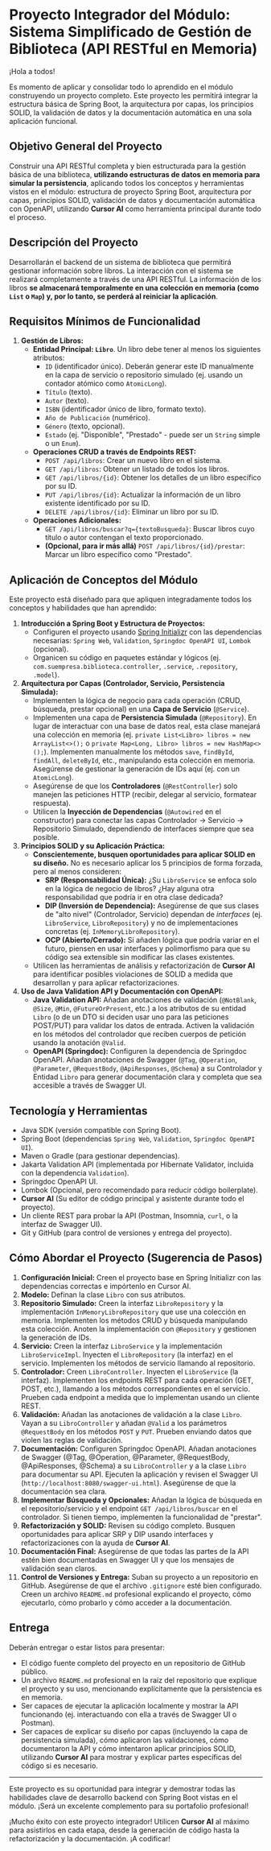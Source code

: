 # Proyecto Integrador del Módulo: Sistema Simplificado de Gestión de Biblioteca (API RESTful en Memoria)

¡Hola a todos!

Es momento de aplicar y consolidar todo lo aprendido en el módulo construyendo un proyecto completo. Este proyecto les permitirá integrar la estructura básica de Spring Boot, la arquitectura por capas, los principios SOLID, la validación de datos y la documentación automática en una sola aplicación funcional.

## Objetivo General del Proyecto

Construir una API RESTful completa y bien estructurada para la gestión básica de una biblioteca, **utilizando estructuras de datos en memoria para simular la persistencia**, aplicando todos los conceptos y herramientas vistos en el módulo: estructura de proyecto Spring Boot, arquitectura por capas, principios SOLID, validación de datos y documentación automática con OpenAPI, utilizando **Cursor AI** como herramienta principal durante todo el proceso.

## Descripción del Proyecto

Desarrollarán el backend de un sistema de biblioteca que permitirá gestionar información sobre libros. La interacción con el sistema se realizará completamente a través de una API RESTful. La información de los libros **se almacenará temporalmente en una colección en memoria (como `List` o `Map`) y, por lo tanto, se perderá al reiniciar la aplicación**.

## Requisitos Mínimos de Funcionalidad

1. **Gestión de Libros:**
    * **Entidad Principal: `Libro`**. Un libro debe tener al menos los siguientes atributos:
        * `ID` (identificador único). Deberán generar este ID manualmente en la capa de servicio o repositorio simulado (ej. usando un contador atómico como `AtomicLong`).
        * `Título` (texto).
        * `Autor` (texto).
        * `ISBN` (identificador único de libro, formato texto).
        * `Año de Publicación` (numérico).
        * `Género` (texto, opcional).
        * `Estado` (ej. "Disponible", "Prestado" - puede ser un `String` simple o un `Enum`).
    * **Operaciones CRUD a través de Endpoints REST:**
        * `POST /api/libros`: Crear un nuevo libro en el sistema.
        * `GET /api/libros`: Obtener un listado de todos los libros.
        * `GET /api/libros/{id}`: Obtener los detalles de un libro específico por su ID.
        * `PUT /api/libros/{id}`: Actualizar la información de un libro existente identificado por su ID.
        * `DELETE /api/libros/{id}`: Eliminar un libro por su ID.
    * **Operaciones Adicionales:**
        * `GET /api/libros/buscar?q={textoBusqueda}`: Buscar libros cuyo título o autor contengan el texto proporcionado.
        * **(Opcional, para ir más allá)** `POST /api/libros/{id}/prestar`: Marcar un libro específico como "Prestado".

## Aplicación de Conceptos del Módulo

Este proyecto está diseñado para que apliquen integradamente todos los conceptos y habilidades que han aprendido:

1. **Introducción a Spring Boot y Estructura de Proyectos:**
    * Configuren el proyecto usando [Spring Initializr](https://start.spring.io/) con las dependencias necesarias: `Spring Web`, `Validation`, `Springdoc OpenAPI UI`, `Lombok` (opcional).
    * Organicen su código en paquetes estándar y lógicos (ej. `com.suempresa.biblioteca.controller`, `.service`, `.repository`, `.model`).
2. **Arquitectura por Capas (Controlador, Servicio, Persistencia Simulada):**
    * Implementen la lógica de negocio para cada operación (CRUD, búsqueda, prestar opcional) en una **Capa de Servicio** (`@Service`).
    * Implementen una capa de **Persistencia Simulada** (`@Repository`). En lugar de interactuar con una base de datos real, esta clase manejará una colección en memoria (ej. `private List<Libro> libros = new ArrayList<>();` o `private Map<Long, Libro> libros = new HashMap<>();`). Implementen manualmente los métodos `save`, `findById`, `findAll`, `deleteById`, etc., manipulando esta colección en memoria. Asegúrense de gestionar la generación de IDs aquí (ej. con un `AtomicLong`).
    * Asegúrense de que los **Controladores** (`@RestController`) solo manejen las peticiones HTTP (recibir, delegar al servicio, formatear respuesta).
    * Utilicen la **Inyección de Dependencias** (`@Autowired` en el constructor) para conectar las capas Controlador -> Servicio -> Repositorio Simulado, dependiendo de interfaces siempre que sea posible.
3. **Principios SOLID y su Aplicación Práctica:**
    * **Conscientemente, busquen oportunidades para aplicar SOLID en su diseño.** No es necesario aplicar los 5 principios de forma forzada, pero al menos consideren:
        * **SRP (Responsabilidad Única):** ¿Su `LibroService` se enfoca solo en la lógica de negocio de libros? ¿Hay alguna otra responsabilidad que podría ir en otra clase dedicada?
        * **DIP (Inversión de Dependencia):** Asegúrense de que sus clases de "alto nivel" (Controlador, Servicio) dependan de *interfaces* (ej. `LibroService`, `LibroRepository`) y no de implementaciones concretas (ej. `InMemoryLibroRepository`).
        * **OCP (Abierto/Cerrado):** Si añaden lógica que podría variar en el futuro, piensen en usar interfaces y polimorfismo para que su código sea extensible sin modificar las clases existentes.
    * Utilicen las herramientas de análisis y refactorización de **Cursor AI** para identificar posibles violaciones de SOLID a medida que desarrollan y para aplicar refactorizaciones.
4. **Uso de Java Validation API y Documentación con OpenAPI:**
    * **Java Validation API:** Añadan anotaciones de validación (`@NotBlank`, `@Size`, `@Min`, `@FutureOrPresent`, etc.) a los atributos de su entidad `Libro` (o de un DTO si deciden usar uno para las peticiones POST/PUT) para validar los datos de entrada. Activen la validación en los métodos del controlador que reciben cuerpos de petición usando la anotación `@Valid`.
    * **OpenAPI (Springdoc):** Configuren la dependencia de Springdoc OpenAPI. Añadan anotaciones de Swagger (`@Tag`, `@Operation`, `@Parameter`, `@RequestBody`, `@ApiResponses`, `@Schema`) a su Controlador y Entidad `Libro` para generar documentación clara y completa que sea accesible a través de Swagger UI.

## Tecnología y Herramientas

* Java SDK (versión compatible con Spring Boot).
* Spring Boot (dependencias `Spring Web`, `Validation`, `Springdoc OpenAPI UI`).
* Maven o Gradle (para gestionar dependencias).
* Jakarta Validation API (implementada por Hibernate Validator, incluida con la dependencia `Validation`).
* Springdoc OpenAPI UI.
* Lombok (Opcional, pero recomendado para reducir código boilerplate).
* **Cursor AI** (Su editor de código principal y asistente durante todo el proyecto).
* Un cliente REST para probar la API (Postman, Insomnia, `curl`, o la interfaz de Swagger UI).
* Git y GitHub (para control de versiones y entrega del proyecto).

## Cómo Abordar el Proyecto (Sugerencia de Pasos)

1. **Configuración Inicial:** Creen el proyecto base en Spring Initializr con las dependencias correctas e impórtenlo en Cursor AI.
2. **Modelo:** Definan la clase `Libro` con sus atributos.
3. **Repositorio Simulado:** Creen la interfaz `LibroRepository` y la implementación `InMemoryLibroRepository` que use una colección en memoria. Implementen los métodos CRUD y búsqueda manipulando esta colección. Anoten la implementación con `@Repository` y gestionen la generación de IDs.
4. **Servicio:** Creen la interfaz `LibroService` y la implementación `LibroServiceImpl`. Inyecten el `LibroRepository` (la interfaz) en el servicio. Implementen los métodos de servicio llamando al repositorio.
5. **Controlador:** Creen `LibroController`. Inyecten el `LibroService` (la interfaz). Implementen los endpoints REST para cada operación (GET, POST, etc.), llamando a los métodos correspondientes en el servicio. Prueben cada endpoint a medida que lo implementan usando un cliente REST.
6. **Validación:** Añadan las anotaciones de validación a la clase `Libro`. Vayan a su `LibroController` y añadan `@Valid` a los parámetros `@RequestBody` en los métodos `POST` y `PUT`. Prueben enviando datos que violen las reglas de validación.
7. **Documentación:** Configuren Springdoc OpenAPI. Añadan anotaciones de Swagger (@Tag, @Operation, @Parameter, @RequestBody, @ApiResponses, @Schema) a su `LibroController` y a la clase `Libro` para documentar su API. Ejecuten la aplicación y revisen el Swagger UI (`http://localhost:8080/swagger-ui.html`). Asegúrense de que la documentación sea clara.
8. **Implementar Búsqueda y Opcionales:** Añadan la lógica de búsqueda en el repositorio/servicio y el endpoint `GET /api/libros/buscar` en el controlador. Si tienen tiempo, implementen la funcionalidad de "prestar".
9. **Refactorización y SOLID:** Revisen su código completo. Busquen oportunidades para aplicar SRP y DIP usando interfaces y refactorizaciones con la ayuda de **Cursor AI**.
10. **Documentación Final:** Asegúrense de que todas las partes de la API estén bien documentadas en Swagger UI y que los mensajes de validación sean claros.
11. **Control de Versiones y Entrega:** Suban su proyecto a un repositorio en GitHub. Asegúrense de que el archivo `.gitignore` esté bien configurado. Creen un archivo `README.md` profesional explicando el proyecto, cómo ejecutarlo, cómo probarlo y cómo acceder a la documentación.

## Entrega

Deberán entregar o estar listos para presentar:

* El código fuente completo del proyecto en un repositorio de GitHub público.
* Un archivo `README.md` profesional en la raíz del repositorio que explique el proyecto y su uso, mencionando explícitamente que la persistencia es en memoria.
* Ser capaces de ejecutar la aplicación localmente y mostrar la API funcionando (ej. interactuando con ella a través de Swagger UI o Postman).
* Ser capaces de explicar su diseño por capas (incluyendo la capa de persistencia simulada), cómo aplicaron las validaciones, cómo documentaron la API y cómo intentaron aplicar principios SOLID, utilizando **Cursor AI** para mostrar y explicar partes específicas del código si es necesario.

---

Este proyecto es su oportunidad para integrar y demostrar todas las habilidades clave de desarrollo backend con Spring Boot vistas en el módulo. ¡Será un excelente complemento para su portafolio profesional!

¡Mucho éxito con este proyecto integrador! Utilicen **Cursor AI** al máximo para asistirlos en cada etapa, desde la generación de código hasta la refactorización y la documentación. ¡A codificar!
